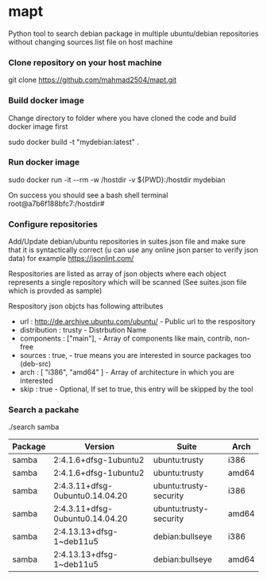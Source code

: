 # mapt
Python tool to search debian package in multiple ubuntu/debian repositories  without changing sources.list file on host machine

### Clone repository on your host machine 
git clone https://github.com/mahmad2504/mapt.git

### Build docker image 
Change directory to folder where you have cloned the code and build docker image first

sudo docker build -t "mydebian:latest" .

### Run docker image
sudo docker run -it --rm  -w /hostdir -v ${PWD}:/hostdir mydebian  

On success you should see a bash shell terminal root@a7b6f188bfc7:/hostdir# 

### Configure repositories

Add/Update debian/ubuntu repositories in suites.json file and make sure that it is syntactically correct (u can use any online json parser to verify json data)
for example https://jsonlint.com/

Respositories are listed as array of json objects where each object represents a single repository which will be scanned (See suites.json file which is provded as sample)

Respository json objcts has following attributes

* url : http://de.archive.ubuntu.com/ubuntu/    - Public url to the respository     
* distribution : trusty                         - Distrbution Name
* components : ["main"],                        - Array of components  like main, contrib, non-free
* sources : true,                               - true means you are interested in source packages too (deb-src)
* arch : [ "i386", "amd64" ]                    - Array of architecture in which you are interested
* skip : true                                   - Optional, If set to true, this entry will be skipped by the tool



### Search a packahe
./search samba 

| Package |             Version             |         Suite          | Arch  |
|---------|---------------------------------|------------------------|-------|
| samba   | 2:4.1.6+dfsg-1ubuntu2           | ubuntu:trusty          | i386  |
| samba   | 2:4.1.6+dfsg-1ubuntu2           | ubuntu:trusty          | amd64 |
| samba   | 2:4.3.11+dfsg-0ubuntu0.14.04.20 | ubuntu:trusty-security | i386  |
| samba   | 2:4.3.11+dfsg-0ubuntu0.14.04.20 | ubuntu:trusty-security | amd64 |
| samba   | 2:4.13.13+dfsg-1~deb11u5        | debian:bullseye        | i386  |
| samba   | 2:4.13.13+dfsg-1~deb11u5        | debian:bullseye        | amd64 |






